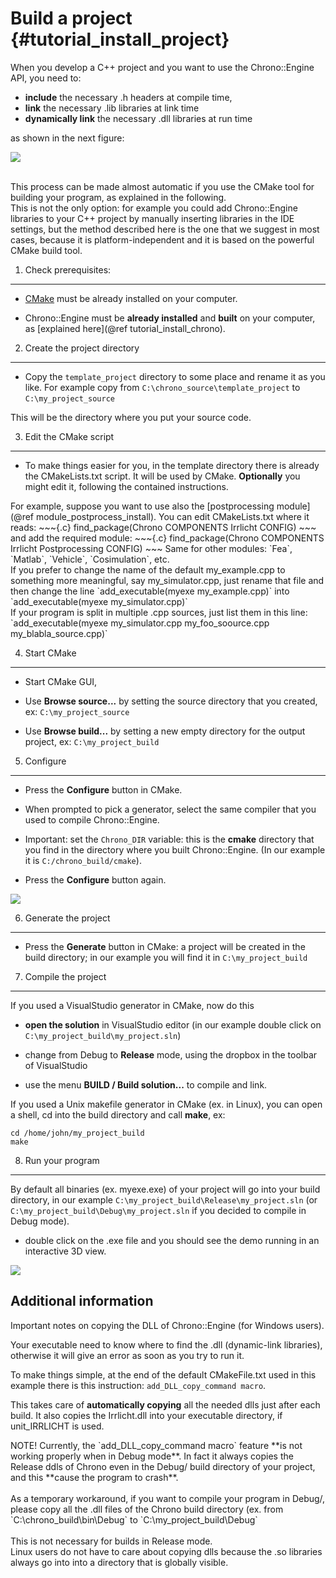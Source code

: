 Build a project             {#tutorial_install_project}
==========================


When you develop a C++ project and you want to use the Chrono::Engine API,
you need to:
- **include** the necessary .h headers at compile time,
- **link** the necessary .lib libraries at link time
- **dynamically link** the necessary .dll libraries at run time

as shown in the next figure: <br>

![](Pic_build.png)

<br>
This process can be made almost automatic if you use the CMake tool 
for building your program, as explained in the following.

<div class="ce-info">
This is not the only option: for example you could add Chrono::Engine libraries
to your C++ project by manually inserting libraries in the IDE settings, but
the method described here is the one that we suggest in most cases,
because it is platform-independent and it is based on the powerful CMake
build tool.
</div>



1) Check prerequisites:
-------------------------------------------------------------------

-   [CMake](http://www.cmake.org) must be already installed on
    your computer.
	
-   Chrono::Engine must be **already installed** and **built** 
    on your computer, as [explained here](@ref tutorial_install_chrono).

	
2) Create the project directory
-------------------------------------------------------------------

-   Copy the `template_project` directory to some place and rename it as you like.
    For example copy from `C:\chrono_source\template_project` to `C:\my_project_source`

This will be the directory where you put your source code.


3) Edit the CMake script
------------------------------------------------------------

- To make things easier for you, in the template directory there is
  already the CMakeLists.txt script. It will be used by CMake.
  **Optionally** you might edit it, following the contained instructions.

<div class="ce-info">
For example, suppose you want to use also the [postprocessing module](@ref module_postprocess_install).
You can edit CMakeLists.txt where it reads:
~~~{.c}
find_package(Chrono
             COMPONENTS Irrlicht
             CONFIG)
~~~
and add the required module:
~~~{.c}
find_package(Chrono
             COMPONENTS Irrlicht Postprocessing
             CONFIG)
~~~
Same for other modules: `Fea`, `Matlab`, `Vehicle`, `Cosimulation`, etc.
</div>

<div class="ce-info">
If you prefer to change the name of the default my_example.cpp to 
something more meaningful, say my_simulator.cpp, just rename that file and then change the line
 `add_executable(myexe my_example.cpp)` 
 into 
 `add_executable(myexe my_simulator.cpp)`
</div>

<div class="ce-info">
If your program is split in multiple .cpp sources, just list them in this line:
 `add_executable(myexe my_simulator.cpp  my_foo_soource.cpp  my_blabla_source.cpp)` 
</div>


4) Start CMake 
--------------------------------------------------

-   Start CMake GUI,

-   Use **Browse source...** by setting the source directory that you
    created, ex: `C:\my_project_source`
	
-   Use **Browse build...** by setting a new empty directory for the
    output project, ex: `C:\my_project_build`

	
5) Configure
------------------------------------------------

- Press the **Configure** button in CMake.

- When prompted to pick a generator, select the same 
  compiler that you used to compile Chrono::Engine.

- Important: set the `Chrono_DIR` variable: this is the **cmake** directory that 
  you find in the directory where you built Chrono::Engine. 
  (In our example it is `C:/chrono_build/cmake`). 

- Press the **Configure** button again.

![](Install_my_project_1.gif)


6) Generate the project
-----------------------------------------------------------

- Press the **Generate** button in CMake: a project will be created in
  the build directory; in our example you will find it in `C:\my_project_build`


7) Compile the project
----------------------------------------------------------

If you used a VisualStudio generator in CMake, now do this

-   **open the solution** in VisualStudio editor (in our example double
    click on `C:\my_project_build\my_project.sln`)

-   change from Debug to **Release** mode, using the dropbox in the 
    toolbar of VisualStudio
	
-   use the menu **BUILD / Build solution...** to compile and link.

If you used a Unix makefile generator in CMake (ex. in Linux), you can
open a shell, cd into the build directory and call **make**, ex: 
~~~{.c}
cd /home/john/my_project_build
make
~~~ 


8) Run your program
-------------------------------------------------------

By default all binaries (ex. myexe.exe) of your project will go into
your build directory, in our example `C:\my_project_build\Release\my_project.sln` 
(or `C:\my_project_build\Debug\my_project.sln` if you decided to compile in Debug mode).

- double click on the .exe file and you should see the demo running in an interactive 3D view.

![](Install_my_project_2.jpg)

Additional information
----------------------

Important notes on copying the DLL of Chrono::Engine (for Windows users). 

Your executable need to know where to find the .dll (dynamic-link libraries), 
otherwise it will give an error as soon as you try to run it.

To make things simple, at the end of the default CMakeFile.txt used in this example 
there is this instruction: `add_DLL_copy_command macro`. 

This takes care of **automatically copying** all the needed dlls just after each build. 
It also copies the Irrlicht.dll into your executable directory, if unit_IRRLICHT is used. 
  
<div class="ce-danger">
NOTE! Currently, the `add_DLL_copy_command macro` feature **is not working properly when in Debug mode**. 
In fact it always copies the Release ddls of Chrono even in the Debug/ build directory of your project, 
and this **cause the program to crash**. 
<br><br>
As a temporary workaround, if you want to compile your program in Debug/, please copy all the .dll files of
the Chrono build directory (ex. from  `C:\chrono_build\bin\Debug` to `C:\my_project_build\Debug`
<br><br>
This is not necessary for builds in Release mode.
</div>


<div class="ce-info">
Linux users do not have to care about copying dlls because the .so libraries always go into into a directory that is globally visible.
</div>


